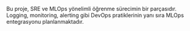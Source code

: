 Bu proje, SRE ve MLOps yönelimli öğrenme sürecimin bir parçasıdır. Logging, monitoring, alerting gibi DevOps pratiklerinin yanı sıra MLOps entegrasyonu planlanmaktadır.
